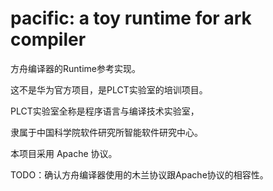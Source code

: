 # pacific: a toy runtime for ark compiler

方舟编译器的Runtime参考实现。

这不是华为官方项目，是PLCT实验室的培训项目。

PLCT实验室全称是程序语言与编译技术实验室，

隶属于中国科学院软件研究所智能软件研究中心。


本项目采用 Apache 协议。

TODO：确认方舟编译器使用的木兰协议跟Apache协议的相容性。

